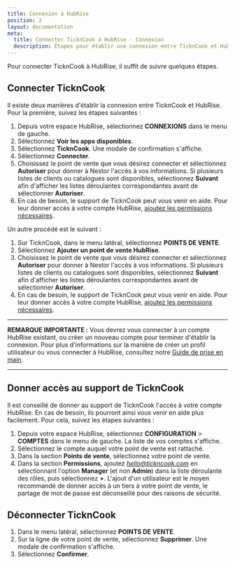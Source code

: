 ```yaml
---
title: Connexion à HubRise
position: 2
layout: documentation
meta:
  title: Connecter TicknCook à HubRise - Connexion
  description: Étapes pour établir une connexion entre TicknCook et HubRise. Connectez votre caisse et synchronisez vos données avec d'autres applications.
---
```


Pour connecter TicknCook à HubRise, il suffit de suivre quelques étapes.

## Connecter TicknCook

Il existe deux manières d'établir la connexion entre TicknCook et HubRise. Pour la première, suivez les étapes suivantes :

1. Depuis votre espace HubRise, sélectionnez **CONNEXIONS** dans le menu de gauche.
1. Sélectionnez **Voir les apps disponibles**.
1. Sélectionnez **TicknCook**. Une modale de confirmation s'affiche.
1. Sélectionnez **Connecter**.
1. Choisissez le point de vente que vous désirez connecter et sélectionnez **Autoriser** pour donner à Nestor l'accès à vos informations. Si plusieurs listes de clients ou catalogues sont disponibles, sélectionnez **Suivant** afin d'afficher les listes déroulantes correspondantes avant de sélectionner **Autoriser**.
1. En cas de besoin, le support de TicknCook peut vous venir en aide. Pour leur donner accès à votre compte HubRise, [ajoutez les permissions nécessaires](/apps/tickncook/connexion-hubrise#donner-acc-s-au-support-de-tickncook).

Un autre procédé est le suivant :

1. Sur TicknCook, dans le menu latéral, sélectionnez **POINTS DE VENTE**.
1. Sélectionnez **Ajouter un point de vente HubRise**.
1. Choisissez le point de vente que vous désirez connecter et sélectionnez **Autoriser** pour donner à Nestor l'accès à vos informations. Si plusieurs listes de clients ou catalogues sont disponibles, sélectionnez **Suivant** afin d'afficher les listes déroulantes correspondantes avant de sélectionner **Autoriser**.
1. En cas de besoin, le support de TicknCook peut vous venir en aide. Pour leur donner accès à votre compte HubRise, [ajoutez les permissions nécessaires](/apps/tickncook/connexion-hubrise#donner-acc-s-au-support-de-tickncook).

---

**REMARQUE IMPORTANTE :** Vous devrez vous connecter à un compte HubRise existant, ou créer un nouveau compte pour terminer d'établir la connexion. Pour plus d'informations sur la manière de créer un profil utilisateur ou vous connecter à HubRise, consultez notre [Guide de prise en main](/docs/getting-started/).

---

## Donner accès au support de TicknCook

Il est conseillé de donner au support de TicknCook l'accès à votre compte HubRise. En cas de besoin, ils pourront ainsi vous venir en aide plus facilement. Pour cela, suivez les étapes suivantes :

1. Depuis votre espace HubRise, sélectionnez **CONFIGURATION** > **COMPTES** dans le menu de gauche. La liste de vos comptes s'affiche.
1. Sélectionnez le compte auquel votre point de vente est rattaché.
1. Dans la section **Points de vente**, sélectionnez votre point de vente.
1. Dans la section **Permissions**, ajoutez *hello@tickncook.com* en sélectionnant l'option **Manager** (et non **Admin**) dans la liste déroulante des rôles, puis sélectionnez **+**. L'ajout d'un utilisateur est le moyen recommandé de donner accès à un tiers à votre point de vente, le partage de mot de passe est déconseillé pour des raisons de sécurité.

## Déconnecter TicknCook

1. Dans le menu latéral, sélectionnez **POINTS DE VENTE**.
1. Sur la ligne de votre point de vente, sélectionnez **Supprimer**. Une modale de confirmation s'affiche.
1. Sélectionnez **Confirmer**.